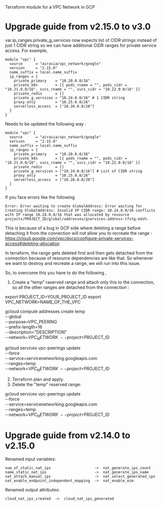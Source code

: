 Terraform module for a VPC Network in GCP

# Upgrade guide from v2.15.0 to v3.0
var.ip_ranges.private_g_services now expects list of CIDR strings instead of just 1 CIDR string so we can have additional CIDR ranges for private service access. 
For example, 

```
module "vpc" {
  source      = "airasia/vpc_network/google"
  version     = "2.15.0"
  name_suffix = local.name_suffix
  ip_ranges = {
    private_primary    = "10.20.0.0/16"
    private_k8s        = [{ pods_rname = "", pods_cidr = "10.21.0.0/16", svcs_rname = "", svcs_cidr = "10.22.0.0/16" }]
    private_redis      = []
    private_g_services = "10.24.0.0/16" # 1 CIDR string
    proxy_only         = "10.25.0.0/26"
    serverless_access  = ["10.26.0.0/28"]
  }
}
```

Needs to be updated the following way : 

```
module "vpc" {
  source      = "airasia/vpc_network/google"
  version     = "2.15.0"
  name_suffix = local.name_suffix
  ip_ranges = {
    private_primary    = "10.20.0.0/16"
    private_k8s        = [{ pods_rname = "", pods_cidr = "10.21.0.0/16", svcs_rname = "", svcs_cidr = "10.22.0.0/16" }]
    private_redis      = []
    private_g_services = ["10.24.0.0/16"] # List of CIDR string
    proxy_only         = "10.25.0.0/26"
    serverless_access  = ["10.26.0.0/28"]
  }
}
```

If you face errors like the following 

```
Error: Error waiting to create GlobalAddress: Error waiting for Creating GlobalAddress: Invalid IP CIDR range: 10.24.0.0/16 conflicts with IP range 10.24.0.0/16 that was allocated by resource projects/PROJECT_ID/global/addresses/gservices-address-tfstg-edsh.
```

This is because of a bug in GCP side where deleting a range before detaching it from the connection will not allow you to recreate the range : 
https://cloud.google.com/vpc/docs/configure-private-services-access#deleting-allocation 


In terraform, the range gets deleted first and then gets detached from the connection because of resource dependencies are like that. So whenever we want to destroy and recreate a range, we will run into this issue. 

So, to overcome this you have to do the following ,

1) Create a "temp" raserved range and attach only this to the connection, so all the other ranges are detached from the connection :

export PROJECT_ID=YOUR_PROJECT_ID
export VPC_NETWORK=NAME_OF_THE_VPC 

gcloud compute addresses create temp \
    --global \
    --purpose=VPC_PEERING \
    --prefix-length=16 \
    --description="DESCRIPTION" \
    --network=$VPC_NETWORK \
    --project=$PROJECT_ID

gcloud services vpc-peerings update \
   --force \
    --service=servicenetworking.googleapis.com \
    --ranges=temp \
    --network=$VPC_NETWORK  \
    --project=$PROJECT_ID

2) Terraform plan and apply. 
3) Delete the "temp" reserved range:

gcloud services vpc-peerings update \
   --force \
    --service=servicenetworking.googleapis.com \
    --ranges=temp \
    --network=$VPC_NETWORK  \
    --project=$PROJECT_ID

# Upgrade guide from v2.14.0 to v2.15.0

Renamed input variables:

```plaintext
num_of_static_nat_ips                    ->  nat_generate_ips_count
name_static_nat_ips                      ->  nat_generate_ips_name
nat_attach_manual_ips                    ->  nat_select_generated_ips
nat_enable_endpoint_independent_mapping  ->  nat_enable_eim
```

Renamed output attributes:

```plaintext
cloud_nat_ips_created  ->  cloud_nat_ips_generated
```
